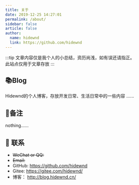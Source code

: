 ```yaml
---
title: 关于
date: 2019-12-25 14:27:01
permalink: /about/
sidebar: false
article: false
author:
  name: hidewnd
  link: https://github.com/hidewnd
---
```


:::tip
文章内容仅是我个人的小总结，资历尚浅，如有误还请指正。<br>
此站点仅用于文章存放
:::

## 📚Blog
Hidewnd的个人博客，存放开发日常、生活日常中的一些内容
......


## 🔖备注


nothing......


## :email: 联系

- ~~WeChat or QQ:~~
- ~~Email:~~
- GitHub: <https://github.com/hidewnd>
- Gitee: <https://gitee.com/hidewnd/>
- 博客： <http://blog.hidewnd.cn/>
<script>
  export default {
    data(){
      return {
        QQ: '894072666',
        qqUrl: `tencent://message/?uin=${this.QQ}&Site=&Menu=yes`
      }
    },
    mounted(){
      const flag =  navigator.userAgent.match(/(phone|pad|pod|iPhone|iPod|ios|iPad|Android|Mobile|BlackBerry|IEMobile|MQQBrowser|JUC|Fennec|wOSBrowser|BrowserNG|WebOS|Symbian|Windows Phone)/i);
      if(flag){
        this.qqUrl = `mqqwpa://im/chat?chat_type=wpa&uin=${this.QQ}&version=1&src_type=web&web_src=oicqzone.com`
      }
    }
  }
</script>
